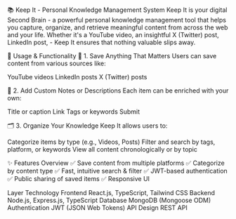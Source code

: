  📚 Keep It - Personal Knowledge Management System
Keep It is your digital Second Brain - a powerful personal knowledge management tool that helps you capture, organize, and retrieve meaningful content from across the web and your life. Whether it's a YouTube video, an insightful X (Twitter) post, LinkedIn post,  - Keep It ensures that nothing valuable slips away.

🚀 Usage & Functionality
🔖 1. Save Anything That Matters
Users can save content from various sources like:

YouTube videos
LinkedIn posts
X (Twitter) posts


📝 2. Add Custom Notes or Descriptions
Each item can be enriched with your own:

Title or caption
Link
Tags or keywords
Submit

🗂 3. Organize Your Knowledge
Keep It allows users to:

Categorize items by type (e.g.,  Videos, Posts)
Filter and search by tags, platform, or keywords
View all content chronologically or by topic


✨ Features Overview
✅ Save content from multiple platforms
✅ Categorize by content type
✅ Fast, intuitive search & filter
✅ JWT-based authentication
✅ Public sharing of saved items
✅ Responsive UI


Layer	Technology
Frontend	React.js, TypeScript, Tailwind CSS
Backend	Node.js, Express.js, TypeScript
Database	MongoDB (Mongoose ODM)
Authentication	JWT (JSON Web Tokens)
API Design	REST API
